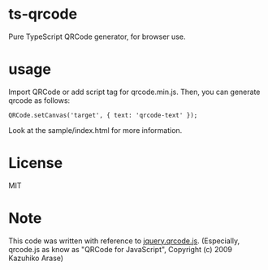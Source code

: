 # ts-qrcode

Pure TypeScript QRCode generator, for browser use.

# usage

Import QRCode or add script tag for qrcode.min.js.
Then, you can generate qrcode as follows:

```
QRCode.setCanvas('target', { text: 'qrcode-text' });
```

Look at the sample/index.html for more information.


# License

MIT

# Note

This code was written with reference to [jquery.qrcode.js](https://github.com/jeromeetienne/jquery-qrcode).
(Especially, qrcode.js as know as "QRCode for JavaScript", Copyright (c) 2009 Kazuhiko Arase)

